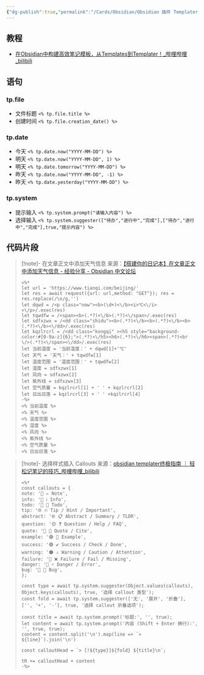 ```yaml
---
{"dg-publish":true,"permalink":"/Cards/Obsidian/Obsidian 插件 Templater/","tags":["Obsidian/插件"],"noteIcon":"👀 关注","created":"2023-09-19","updated":"2024-04-10"}
---
```


## 教程
- [在Obsidian中构建高效笔记模板，从Templates到Templater！\_哔哩哔哩\_bilibili](https://www.bilibili.com/video/BV1c64y1W7c2/)
## 语句
### tp.file
- 文件标题 `<% tp.file.title %>`
- 创建时间 `<% tp.file.creation_date() %>`
### tp.date
- 今天 `<% tp.date.now("YYYY-MM-DD") %>`
- 明天 `<% tp.date.now("YYYY-MM-DD", 1) %>`
- 明天 `<% tp.date.tomorrow("YYYY-MM-DD") %>`
- 昨天 `<% tp.date.now("YYYY-MM-DD", -1) %>`
- 昨天 `<% tp.date.yesterday("YYYY-MM-DD") %>`
### tp.system
- 提示输入 `<% tp.system.prompt("请输入内容") %>`
- 选择输入 `<% tp.system.suggester(["待办","进行中","完成"],["待办","进行中","完成"],true,"提示内容") %>`

## 代码片段

> [!note]- 在文章正文中添加天气信息
> 来源：[【搭建你的日记本】在文章正文中添加天气信息 - 经验分享 - Obsidian 中文论坛](https://forum-zh.obsidian.md/t/topic/19067)
> ```
> <%* 
> let url = 'https://www.tianqi.com/beijing/' 
> let res = await request({url: url,method: "GET"}); res = res.replace(/\n/g,'')
> let dqwd = /<p class="now"><b>(\d+)<\/b><i>℃<\/i><\/p>/.exec(res) 
> let tqwdfw = /<span><b>(.*?)<\/b>(.*?)<\/span>/.exec(res) 
> let sdfxzwx = /<dd class="shidu"><b>(.*?)<\/b><b>(.*?)<\/b><b>(.*?)<\/b><\/dd>/.exec(res) 
> let kqzlrcrl = /<dd class="kongqi" ><h5 style="background-color:#[0-9a-z]{6};">(.*?)<\/h5><h6>(.*?)<\/h6><span>(.*?)<br \/>(.*?)<\/span><\/dd>/.exec(res) 
> let 当前温度 = '当前温度：' + dqwd[1]+'℃' 
> let 天气 = '天气：' + tqwdfw[1] 
> let 温度范围 = '温度范围：' + tqwdfw[2] 
> let 湿度 = sdfxzwx[1] 
> let 风向 = sdfxzwx[2] 
> let 紫外线 = sdfxzwx[3] 
> let 空气质量 = kqzlrcrl[1] + ' ' + kqzlrcrl[2] 
> let 日出日落 = kqzlrcrl[3] + ' ' +kqzlrcrl[4] 
> -%>
> <% 当前温度 %> 
> <% 天气 %> 
> <% 温度范围 %>
> <% 湿度 %> 
> <% 风向 %>
> <% 紫外线 %>
> <% 空气质量 %> 
> <% 日出日落 %>
> ```

> [!note]- 选择样式插入 Callouts
> 来源：[obsidian templater终极指南 ｜ 轻松记笔记的技巧\_哔哩哔哩\_bilibili](https://www.bilibili.com/video/BV1qu411c7B5/)
> ```
> <%*
> const callouts = {
> note: '🔵 ✏ Note',
> info: '🔵 ℹ Info',
> todo: '🔵 🔳 Todo',
> tip: '🌐 🔥 Tip / Hint / Important',
> abstract: '🌐 📋 Abstract / Summary / TLDR',
> question: '🟡 ❓ Question / Help / FAQ',
> quote: '🔘 💬 Quote / Cite',
> example: '🟣 📑 Example',
> success: '🟢 ✔ Success / Check / Done',
> warning: '🟠 ⚠ Warning / Caution / Attention',
> failure: '🔴 ❌ Failure / Fail / Missing',
> danger: '🔴 ⚡ Danger / Error',
> bug: '🔴 🐞 Bug',
> };
> 
> const type = await tp.system.suggester(Object.values(callouts), Object.keys(callouts), true, '选择 callout 类型');
> const fold = await tp.system.suggester(['无', '展开', '折叠'], ['', '+', '-'], true, '选择 callout 折叠选项');
> 
> const title = await tp.system.prompt('标题:', '', true);
> let content = await tp.system.prompt('内容 (Shift + Enter 换行):', '', true, true);
> content = content.split('\n').map(line => `> ${line}`).join('\n')  
> 
> const calloutHead = `> [!${type}]${fold} ${title}\n`;
> 
> tR += calloutHead + content
> -%>
> ```